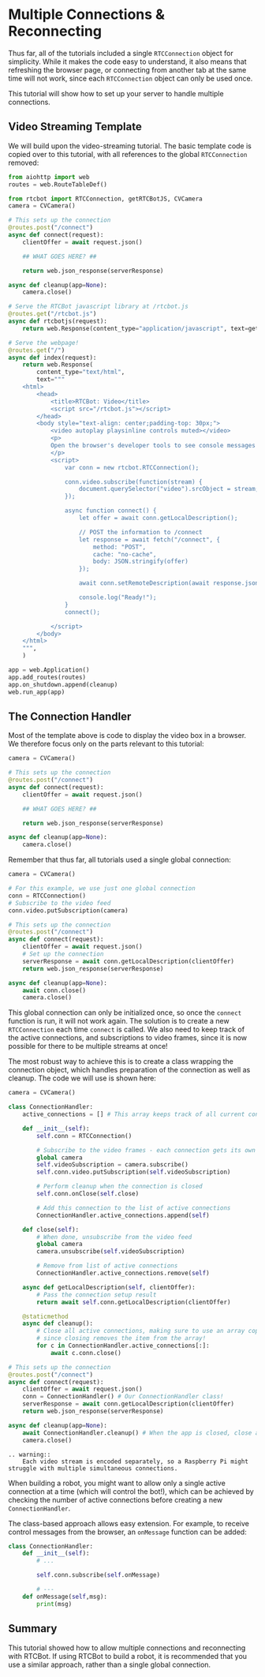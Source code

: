 # Multiple Connections & Reconnecting

Thus far, all of the tutorials included a single `RTCConnection` object for simplicity. While it makes the code easy to understand, it also means that refreshing the browser page, or connecting from another tab at the same time will not work, since each `RTCConnection` object can only be used once.

This tutorial will show how to set up your server to handle multiple connections.

## Video Streaming Template

We will build upon the video-streaming tutorial. The basic template code is copied over to this tutorial, with all references to the global `RTCConnection` removed:

```python
from aiohttp import web
routes = web.RouteTableDef()

from rtcbot import RTCConnection, getRTCBotJS, CVCamera
camera = CVCamera()

# This sets up the connection
@routes.post("/connect")
async def connect(request):
    clientOffer = await request.json()

    ## WHAT GOES HERE? ##

    return web.json_response(serverResponse)

async def cleanup(app=None):
    camera.close()

# Serve the RTCBot javascript library at /rtcbot.js
@routes.get("/rtcbot.js")
async def rtcbotjs(request):
    return web.Response(content_type="application/javascript", text=getRTCBotJS())

# Serve the webpage!
@routes.get("/")
async def index(request):
    return web.Response(
        content_type="text/html",
        text="""
    <html>
        <head>
            <title>RTCBot: Video</title>
            <script src="/rtcbot.js"></script>
        </head>
        <body style="text-align: center;padding-top: 30px;">
            <video autoplay playsinline controls muted></video>
            <p>
            Open the browser's developer tools to see console messages (CTRL+SHIFT+C)
            </p>
            <script>
                var conn = new rtcbot.RTCConnection();

                conn.video.subscribe(function(stream) {
                    document.querySelector("video").srcObject = stream;
                });

                async function connect() {
                    let offer = await conn.getLocalDescription();

                    // POST the information to /connect
                    let response = await fetch("/connect", {
                        method: "POST",
                        cache: "no-cache",
                        body: JSON.stringify(offer)
                    });

                    await conn.setRemoteDescription(await response.json());

                    console.log("Ready!");
                }
                connect();

            </script>
        </body>
    </html>
    """,
    )

app = web.Application()
app.add_routes(routes)
app.on_shutdown.append(cleanup)
web.run_app(app)
```

## The Connection Handler

Most of the template above is code to display the video box in a browser. We therefore focus only on the parts relevant to this tutorial:

```python
camera = CVCamera()

# This sets up the connection
@routes.post("/connect")
async def connect(request):
    clientOffer = await request.json()

    ## WHAT GOES HERE? ##

    return web.json_response(serverResponse)

async def cleanup(app=None):
    camera.close()
```

Remember that thus far, all tutorials used a single global connection:

```python
camera = CVCamera()

# For this example, we use just one global connection
conn = RTCConnection()
# Subscribe to the video feed
conn.video.putSubscription(camera)

# This sets up the connection
@routes.post("/connect")
async def connect(request):
    clientOffer = await request.json()
    # Set up the connection
    serverResponse = await conn.getLocalDescription(clientOffer)
    return web.json_response(serverResponse)

async def cleanup(app=None):
    await conn.close()
    camera.close()
```

This global connection can only be initialized once, so once the `connect` function is run, it will not work again. The solution is to create a new `RTCConnection` each time `connect` is called. We also need to keep track of the active connections, and subscriptions to video frames, since it is now possible for there to be multiple streams at once!

The most robust way to achieve this is to create a class wrapping the connection object, which handles preparation of the connection as well as cleanup. The code we will use is shown here:

```python
camera = CVCamera()

class ConnectionHandler:
    active_connections = [] # This array keeps track of all current connections

    def __init__(self):
        self.conn = RTCConnection()

        # Subscribe to the video frames - each connection gets its own subscription
        global camera
        self.videoSubscription = camera.subscribe()
        self.conn.video.putSubscription(self.videoSubscription)

        # Perform cleanup when the connection is closed
        self.conn.onClose(self.close)

        # Add this connection to the list of active connections
        ConnectionHandler.active_connections.append(self)

    def close(self):
        # When done, unsubscribe from the video feed
        global camera
        camera.unsubscribe(self.videoSubscription)

        # Remove from list of active connections
        ConnectionHandler.active_connections.remove(self)

    async def getLocalDescription(self, clientOffer):
        # Pass the connection setup result
        return await self.conn.getLocalDescription(clientOffer)

    @staticmethod
    async def cleanup():
        # Close all active connections, making sure to use an array copy [:]
        # since closing removes the item from the array!
        for c in ConnectionHandler.active_connections[:]:
            await c.conn.close()

# This sets up the connection
@routes.post("/connect")
async def connect(request):
    clientOffer = await request.json()
    conn = ConnectionHandler() # Our ConnectionHandler class!
    serverResponse = await conn.getLocalDescription(clientOffer)
    return web.json_response(serverResponse)

async def cleanup(app=None):
    await ConnectionHandler.cleanup() # When the app is closed, close all connections
    camera.close()
```

```eval_rst
.. warning::
    Each video stream is encoded separately, so a Raspberry Pi might struggle with multiple simultaneous connections.
```

When building a robot, you might want to allow only a single active connection at a time (which will control the bot!), which can be achieved by checking the number of active connections before creating a new `ConnectionHandler`.

The class-based approach allows easy extension. For example, to receive control messages from the browser, an `onMessage` function can be added:

```python
class ConnectionHandler:
    def __init__(self):
        # ...

        self.conn.subscribe(self.onMessage)

        # ---
    def onMessage(self,msg):
        print(msg)
```

## Summary

This tutorial showed how to allow multiple connections and reconnecting with RTCBot. If using RTCBot to build a robot, it is recommended that you use a similar approach, rather than a single global connection.

